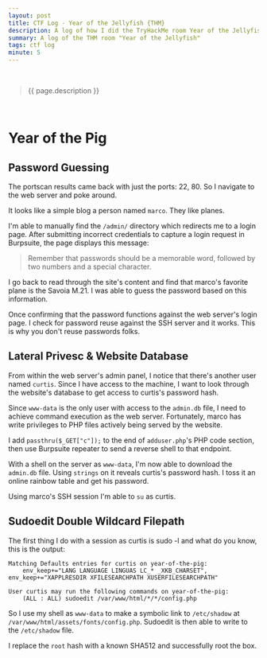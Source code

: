 ```yaml
---
layout: post
title: CTF Log - Year of the Jellyfish {THM}
description: A log of how I did the TryHackMe room Year of the Jellyfish by Muirland Oracle
summary: A log of the THM room "Year of the Jellyfish"
tags: ctf log
minute: 5
---
```

<br/>

> {{ page.description }}

<br/>

# Year of the Pig
## Password Guessing
The portscan results came back with just the ports: 22, 80. So I navigate to the web server and poke around. 

It looks like a simple blog a person named `marco`. They like planes. 

I'm able to manually find the `/admin/` directory which redirects me to a login page. After submitting incorrect credentials to capture a login request in Burpsuite, the page displays this message:


> Remember that passwords should be a memorable word, followed by two numbers and a special character.

I go back to read through the site's content and find that marco's favorite plane is the Savoia M.21. I was able to guess the password based on this information.

Once confirming that the password functions against the web server's login page. I check for password reuse against the SSH server and it works. This is why you don't reuse passwords folks. 

## Lateral Privesc & Website Database

From within the web server's admin panel, I notice that there's another user named `curtis`. Since I have access to the machine, I want to look through the website's database to get access to curtis's password hash. 

Since `www-data` is the only user with access to the `admin.db` file, I need to achieve command execution as the web server. Fortunately, marco has write privileges to PHP files actively being served by the website. 

I add `passthru($_GET["c"]);` to the end of `adduser.php`'s PHP code section, then use Burpsuite repeater to send a reverse shell to that endpoint. 

With a shell on the server as `www-data`, I'm now able to download the `admin.db` file. Using `strings` on it reveals curtis's password hash. I toss it an online rainbow table and get his password. 

Using marco's SSH session I'm able to `su` as curtis.

## Sudoedit Double Wildcard Filepath
The first thing I do with a session as curtis is sudo -l and what do you know, this is the output: 

```ansi
Matching Defaults entries for curtis on year-of-the-pig:                                                                                                                             
    env_keep+="LANG LANGUAGE LINGUAS LC_* _XKB_CHARSET", env_keep+="XAPPLRESDIR XFILESEARCHPATH XUSERFILESEARCHPATH"                                             
	
User curtis may run the following commands on year-of-the-pig:
    (ALL : ALL) sudoedit /var/www/html/*/*/config.php
```

So I use my shell as `www-data` to make a symbolic link to `/etc/shadow` at `/var/www/html/assets/fonts/config.php`. Sudoedit is then able to write to the `/etc/shadow` file. 

I replace the `root` hash with a known SHA512 and successfully root the box.